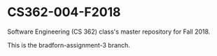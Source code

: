 # CS362-004-F2018
Software Engineering (CS 362) class's master repository for Fall 2018. 


This is the bradforn-assignment-3 branch.
